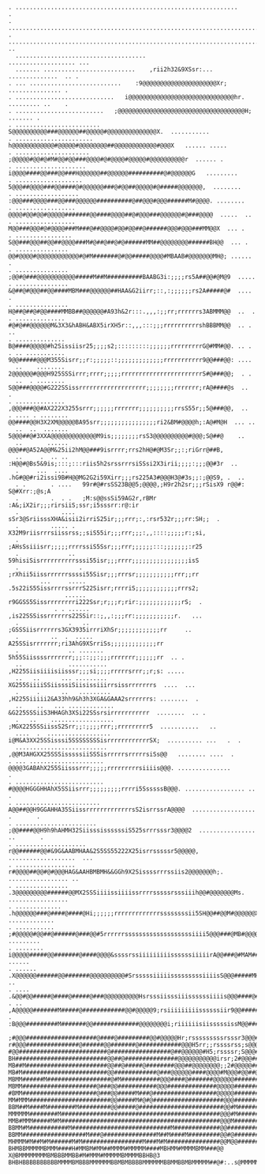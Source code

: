 <pre><code>
. ...............................................................                                           
.                                                                                                           
. ...................................................................................                       
. ................................................................................. ..                      
  .....................................                    ................... ...                          
  ....... ..........................    ,rii2h32&9XSsr:...      ..............  .. .                        
. ... ..........................    :9@@@@@@@@@@@@@@@@@@@@@Xr;     ............... .                        
. ............................   i@@@@@@@@@@@@@@@@@@@@@@@@@@@@@@hr.   ......... ..    .                     
. .........................   ;@@@@@@@@@@@@@@@@@@@@@@@@@@@@@@@@@@@@H;    ....... .                          
. ........................  S@@@@@@@@@@###@@@@@@##@@@@@#@@@@@@@@@@@@@@X.  ...........                       
. ......................  h@@@@@@@@@@@@#@@@@@#@@@@@@@@##@@@@@@@@@@@@#@@@X   ...... .....                    
. ..................... ;@@@@@#@@#@#M#@@#@@###@@@@#@#@@@@#@@@@@#@@@@@@@@@@r  ...... .                       
. .................... i@@@@####@@###@@###H@@@@@@##@@@@@@##########@#@@@@@@G   .........                    
. ................... 5@@@##@@@@###@@####@#@@@@@@###@#@@##@@@@@#@#####@@@@@@@,  ........                    
. .................. :@@@###@@@@###@@###@@@@@@##########@##@@@#@@@######M#@@@@. ........                    
. .................  @@@@#@@#@@#@@@@@#######@@####@@@@##@#@@@###@@@@@@#@###@@@@  .....  ..                  
. ................. M@@###@@@#@#@@@@###M###@##@@@@#@@#@@##@######@@@#@@@###MM@@X  ... .                     
. ................ S@@###@@@##@@##@@@@###M#@##@##@#@######MM##@@@@@@@@######BH@@  ... .                     
. ...............  @@#@@@@#@@@@@@@@@@@@#@#M#######@#@@#####@@@@#MBAAB#@@@@@@@MH@; ......  .                 
. ............... ;@@#@###@@@@@@@@@@@#####M##M##########BAABG3i:;;;;rs5A##@@#@M@9  .....                    
. ............... &@##@#@@@##@@####MBM###@@@@@@##HAA&G2iirr;::,:;;;;;;rs2A#####@#  ....                   . 
. ............... H@##@##@#@@####MMBB##@@@@@@#A93h&2r:::.,,,:;;rr;rrrrrrs3ABMMM@@  ..  .                    
. ..............  #@#@##@@@@@@M&3X3&hABH&ABX5irXH5r::,,,:::;;;rrrrrrrrrrshBBBMM@@  .. .  ..                 
. ..............  B@####@@@@@#h2Sissiisr25;;;;s2;:::::::::;;;;;;rrrrrrrrrG@#MM#@@. .. .                     
. .. ...........  9@@#####@@@M355Sisrr;;r:;;;;;::;;;;;;;;;;;;;rrrrrrrrrrr9@@###@@: ....                     
  ..    ........  2@@@@@@#@@@H925SSSirrr;rrrr;;;;;rrrrrrrrrrrrrrrrrrrrrrrS#@###@@;  . .                     
  ..  . ........  S@@###@@@@#G222SSissrrrrrrrrrrrrrrrrrrr;;;;;;;;rrrrrrr;rA@####@s  ..  .                   
. ..............  ,@@@###@@#AX222X3255srrr;;;;;;rrrrrrr;;;;;;;;;;rrsS55r;;5@###@@,  ..                      
. .... . ........  @@####@@H3X2XM@@@@@BA95srr;;;;;;;;;;;;;;;;ri2&BM#@@@@h;:A@#M@H  ... ..                   
  ..  ..  .......  5@@@##@#3XXA@@@@@@@@@@@@@M9is;;;;;;;;rsS3@@@@@@@@@@#@@@;S@##@    ..                      
  ..       ......   @@@##@A52A@@M&25ii2hM@@###9isrrrr;rrs2hH@#@M3Sr;;:;riGrr@##B,                           
  ..     .  .. ..   :H@@#@Bs5&9is;:::;:::riis5h2srssrrrsiSSsi2X3irii;;;;:;;;@@#3r  ..                       
  .     ...  ....   .hG#@@#ri2issi9B#H@@MG2G2i59Xirr;;;rs225A3#@@@H3@#3s;;:;@@S9, .  ..                     
  . .       . ....   99r#@#rsSS23B@@5;@@@@,;H9r2h2sr;;;rSisX9 r@@#: S@#Xrr:;@s;A                            
  .         .  . .   ;M:s@@ssSi59AG2r,rBMr :A&;iX2ir;;;rirsiiS;ssr;i5sssrr:r@:ir                            
  .            ....   sSr3@SriisssXHA&isii2irriS25ir;;;rrr;:,:rsr532r;;;rr:SH;;  .                          
  .         ..... .    X32M9riisrrrsiissrss;;siS55ir;;;rrr;;;:,,::::;;;;;r:;si,                             
  .                    ;AHsSsiiisrr;;;;;rrrrssiS5Ssr;;;rrr;;;;;;:::;;;;;;;:r25                              
  .              ..     59hisiSisrrrrrrrrrrsssi55isr;;;rrrr;;;;;;;;;;;;;;;;isS                              
  .                 .   ;rXhii5iissrrrrrrssssi55Sisr;;;rrrsr;;;;;;;;;;;rrr;;rr                              
         ...     .....  .5s22iS5SissrrrrssrrrS22Sisrr;rrrriS;;;;;;;;;;;;rrrs2;                              
                ......   r9GGSS5Sissrrrrrrrri222Ssr;r;;;r;rir:;;;;;;;;;;;;rS;  .                            
             . . ......   ,is22SSSissrrrrrrs22SSir::;,,:;;;rr:;;;;;;;;;;;r.   ...                           
  .              .   ..      ;GSSSiisrrrrrrs3GX3935irrriXhSr;;;;;;;;;;;;rr     ..                           
  .         ..  .  .....      A25SSisrrrrrrr;ri3AhG9XSrriSs;;;;;;;;;;;;;rr                                  
  .              .. .......   5h55Siissssrrrrrrr;;;::;;:;;;rrrrrrr;;;;;;rr  .. .                            
  ..             ...........  ,H225Siisiiiisiisssr;;;si;;;;rrrrrsrrr;;r;s: .....                            
  ..   ..      ... .........   XG255SiiiiSSiisssiSiisissiiirrsissrrrrrrrs  ....  ...                        
  .     .      ..   .........  ,H225Siiiii2&A33hh9&h3h3XGA&GAAA2srrrrrrs: ........  .                       
  ..    ..   ... .............  &G225SSSiiS3HHAGh3XSi22SSsrsirrrrrrrrrrr  ........  .. .                    
  .   ..    .................. ;MGX2255SSiissS2Srr;;:;;;;rrr;;rrrrrrrrr5  ...........   ..                  
  ....  .  .................. i@M&A3XX25SSisssi5SSSSSSSSisrrrrrrrrrrrrSX;  .......... ...   .  .            
  .......................... ,@@M3AHGXX25SSSisssssiiSSSisrrrrrsrrrrrsiSs@@   ........ ....  .               
. ... .....................  @@@@3GABAhX255Siisssrrr;;;;;rrrrrrrrrsiiiis@@@. ...............       .        
. ......................... #@@@@HGGGHHAhX5SSiisrrr;;;;;;;;;rrrri5SsssssB@@@. ................. ..        . 
. ........................ A@@##@@H9GGAHHA35SiissrrrrrrrrrrrrrsS2isrrssrA@@@@  .................. .       . 
. ....................... ;@@####@@H9h9hAHMH32SiisssissssssiS525srrrsssr3@@@@2  ................ ..       . 
. ....................   r@@######@@#&9G&AABMHAA&2S5SS55222X25isrrsssssr5@@@@@,    ...................  ... 
. .................   r#@@@@##@@#@#@@@HAG&AAHBMBMH&&GGh9X2Sissssrrrssiis2@@@@@@@h;.    ................. .. 
. ...............  .3@@@@@@@@@######@@MX2SSSiiiissiiiissrrrrsssssrsssiiih@@#@@@@@@@Ms.    ................. 
. .............  .h@@@@@@###@####@####@Hi;;;;;;rrrrrrrrrrrrrssssssssii5SH@@##@@M#@@@@@@X:     ............. 
. ...........  ;#@@@@@#@@##@######@###@@#5rrrrrrsssssssssssssssssssiiii5@@@###@MB#@@@@@@@@Ar.     ......... 
. ........   i@@@@@#####@@#######@####@@@@&ssssrssiiiiiiiiissssssiiiiirA@@###@#MAM####@@@@@@@#X;     ...... 
. ......  .X@@@@@@######@@#######@@@@@@@@@@#SrsssssiiiiisssssssssiiiisS@@@#####MHBB#####@@@@@@@@@M5:     .. 
. ....  .&@@#@@#####@####@#####@###@@@@@@@@@@Hsrsssiisssiiissssssiiiis@@@####@#MBBBM######@@@@@@@@@@@Hi,    
. ..  ,A@@@@@#######M#####@############@@#@@@@@9;rsiiiiiiiiissssssiir9@@########MMBMMM#######@@@@@@@@@@@@&  
.   :B@@@#########M#######@@#############@@@@@@@@i;riiiiiisiisssssissM@@#######M#BBBBMM##############@@@@@. 
  ;#@@@####################@####@#########@@#@@@@@Hr;rsssssssssrsssr3@@@######MBMMMBMBMMM#########MBBB##@@. 
r#@@@###############@######@@#######@############@@@H5rr;;rssssrss;s@@@##@@####MMHBMBBMMM##########MBBHH#@, 
#@@#########################@#################@##@@@@@@#H5;rssssr;S@@@###H###@@@@@MBBMM#MM##M#######MMBH#@: 
BH##########################@@##@###############@@@@@@@@@@@irsr;2#@@@#######@@@@@@@#BBHM#M##M########MBBM@; 
MB##M#######################@@##@#####@########@@@##@@@@@@@@;;2#@@@@@##@@@@###@@@@@@@##HMMMM#######MMMMBM@; 
MB#M########################@@############@###@@@@@@####@@@@#M@@@#@@##@@@@#######@@@@@@@#BBBM######MM#MM#@r 
MBMM######M##################@#M###########@@@####@#######@@@@@@####################@@@@@@#MH########MMBM@r 
MBMM#####################@###@@###########@@@##############@@@@@#########################@@@@########MMBM@s 
#BMM#####################@###@@#####M###@##################@@@@@##############################M##M#M##MBM@i 
MM#MMM#######################@@#####M#@#@####################@@@#######@######################MB###AB##MM@i 
BBM##M####M########M#########@@#####@########################@@#M##########################MM###MMMBM#MMB@S 
MMMMMM########M#############################################@@@#M##############################MMMMBBBBBM@S 
MMB#MMM#####M#M#############################################@@@M################M##M#############MBMBBBHM@5 
BBMM#M###########M############################M#############@@###############MM##MMM########MMM##MMBBBBBB@2 
BBMM##################M###@###############M##M####M#########@@#@#############MM#M######M##H##M#MM##MMBBBB@X 
MHMMM#M##M#M######M#M#################M###M#M###############@@M@@#########M##MM##########M###M#MM##MMMBHH@X 
BHMBBMMMMMBMMM####H#MMBM#MM##MMMM#MMMMM####MBHMM#MMMMBMM###@@   X@BMMMMMMMMBMBBBMMBB#M#MMM#MMMMMBMMMMBBHB@3 
BHBHBBBBBBBBBBMMMMBMBBBMMMMMMBBMBMBBBBMMMMMMBBMMBBMBMMMMM##@#:..s@MMMMMMMMMMMMBBMBMM#MMMMMMMBBBBMMMBHHHHH#i 